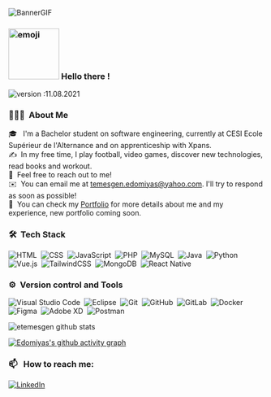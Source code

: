 ![BannerGIF](https://media.giphy.com/media/nxY5RLdTKPAJqYN8L9/giphy.gif)

### <img alt="emoji" src="https://i.ibb.co/QjWWXWL/IMG-6934-adobespark.png" width='100'> Hello there !

![version :11.08.2021](https://img.shields.io/badge/version-25.03.2021-informational) &nbsp;

### 👨🏽‍💻 &nbsp;About Me

🎓 &nbsp; I'm a Bachelor student on software engineering, currently at CESI Ecole Supérieur de l'Alternance and on apprenticeship with Xpans.\
✍️ &nbsp;In my free time, I play football, video games, discover new technologies, read books and workout.\
💬 &nbsp;Feel free to reach out to me!\
✉️ &nbsp;You can email me at temesgen.edomiyas@yahoo.com. I'll try to respond as soon as possible!\
📄 &nbsp;You can check my [Portfolio](https://edomiyas-temesgen.netlify.app/) for more details about me and my experience, new portfolio coming soon.

### 🛠 &nbsp;Tech Stack

![HTML](https://img.shields.io/badge/-HTML-05122A?style=flat&logo=HTML5)&nbsp;
![CSS](https://img.shields.io/badge/-CSS-05122A?style=flat&logo=CSS3&logoColor=1572B6)&nbsp;
![JavaScript](https://img.shields.io/badge/-JavaScript-05122A?style=flat&logo=javascript)&nbsp;
![PHP](https://img.shields.io/badge/-PHP-05122A?style=flat&logo=PHP&logoColor=8d68bd)&nbsp;
![MySQL](https://img.shields.io/badge/-MySQL-05122A?style=flat&logo=MySQL&logoColor=1572B6)&nbsp;
![Java](https://img.shields.io/badge/-Java-05122A?style=flat&logo=Java&logoColor=FFA518)&nbsp;
![Python](https://img.shields.io/badge/-Python-05122A?style=flat&logo=Python&logoColor=4B8BBE)&nbsp;
![Vue.js](https://img.shields.io/badge/-Vue.js-05122A?style=flat&logo=Vue.js&logoColor=234FC08D)&nbsp;
![TailwindCSS](https://img.shields.io/badge/-TailwindCSS-05122A?style=flat&logo=TailwindCSS&logoColor=234FC08D)&nbsp;
![MongoDB](https://img.shields.io/badge/-MongoDB-05122A?style=flat&logo=MongoDB&logoColor=234FC08D)&nbsp;
![React Native](https://img.shields.io/badge/-React_Native-05122A?style=flat&logo=react&logoColor=2361DAFB)&nbsp;

### ⚙️ &nbsp;Version control and Tools

![Visual Studio Code](https://img.shields.io/badge/-Visual%20Studio%20Code-05122A?style=flat&logo=visual-studio-code&logoColor=007ACC)&nbsp;
![Eclipse](https://img.shields.io/badge/-Eclipse-05122A?style=flat&logo=Eclipse&logoColor=FFA518)&nbsp;
![Git](https://img.shields.io/badge/-Git-05122A?style=flat&logo=git)&nbsp;
![GitHub](https://img.shields.io/badge/-GitHub-05122A?style=flat&logo=github)&nbsp;
![GitLab](https://img.shields.io/badge/-GitLab-05122A?style=flat&logo=gitlab)&nbsp;
![Docker](https://img.shields.io/badge/-Docker-05122A?style=flat&logo=docker)&nbsp;
![Figma](https://img.shields.io/badge/-Figma-05122A?style=flat&logo=Figma&logoColor=#C4C4C4)&nbsp;
![Adobe XD](https://img.shields.io/badge/-Adobe_XD-05122A?style=flat&logo=AdobeXD&logoColor=FF61F6)&nbsp;
![Postman](https://img.shields.io/badge/-Postman-05122A?style=flat&logo=Postman&logoColor=#C4C4C4)&nbsp;

![etemesgen github stats](https://github-readme-stats.vercel.app/api?username=etemesgen&show_icons=true&theme=dark)

[![Edomiyas's github activity graph](https://activity-graph.herokuapp.com/graph?username=etemesgen&theme=react-dark)](https://github.com/etemesgen/github-readme-activity-graph)

### 📫 &nbsp; How to reach me:

<a href="https://www.linkedin.com/in/edomiyas-temesgen-16ba01173/"><img alt="LinkedIn" src="https://img.shields.io/badge/linkedin%20-%230077B5.svg?&style=flat&logo=linkedin&logoColor=white"/></a> &nbsp;
